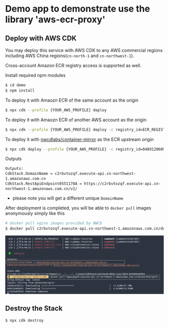 # Demo app to demonstrate use the library 'aws-ecr-proxy'

## Deploy with AWS CDK

You may deploy this service with AWS CDK to any AWS commercial regions including AWS China regions(`cn-north-1` and `cn-northwest-1`).

Cross-account Amazon ECR registry access is supported as well.


Install required npm modules

```bash
$ cd demo
$ npm install
```

To deploy it with Amaozn ECR of the same account as the origin

```bash
$ npx cdk --profile {YOUR_AWS_PROFILE} deploy
```

To deploy it with Amaozn ECR of another AWS account as the origin

```bash
$ npx cdk --profile {YOUR_AWS_PROFILE} deploy -c registry_id=ECR_REGISTRY_ID
```

To deploy it with [nwcdlabs/container-mirror](https://github.com/nwcdlabs/container-mirror) as the ECR upstream origin

```bash
$ npx cdk deploy --profile {YOUR_AWS_PROFILE} -c registry_id=048912060910      
```
Outputs
```
Outputs:
CdkStack.DomainName = c2rbvtozqf.execute-api.cn-northwest-1.amazonaws.com.cn
CdkStack.RestApiEndpoint0551178A = https://c2rbvtozqf.execute-api.cn-northwest-1.amazonaws.com.cn/v2/
```
* please note you will get a different unique `DomainName`

After deployment is completed, you will be able to `docker pull` images anonymously simply like this

```bash
# docker pull nginx images provided by NWCD
$ docker pull c2rbvtozqf.execute-api.cn-northwest-1.amazonaws.com.cn/dockerhub/nginx
```

![](images/01.png)

## Destroy the Stack

```bash
$ npx cdk destroy
```